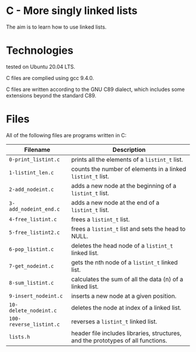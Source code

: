 # C - More singly linked lists

The aim is to learn how to use linked lists.

# Technologies

tested on Ubuntu 20.04 LTS.

C files are complied using gcc 9.4.0.

C files are written according to the GNU C89 dialect, which includes some extensions beyond the standard C89.

# Files

All of the following files are programs written in C:

| Filename                   | Description
| -------------------------- | -------------------------------------------------------------------------------------------------- 
| `0-print_listint.c`        | prints all the elements of a `listint_t` list.
| `1-listint_len.c`          | counts the number of elements in a linked `listint_t` list.
| `2-add_nodeint.c`          | adds a new node at the beginning of a `listint_t` list.
| `3-add_nodeint_end.c`      | adds a new node at the end of a `listint_t` list.
| `4-free_listint.c`         | frees a `listint_t` list.
| `5-free_listint2.c`        | frees a `listint_t` list and sets the head to NULL.
| `6-pop_listint.c`          | deletes the head node of a `listint_t` linked list.
| `7-get_nodeint.c`          | gets the nth node of a `listint_t` linked list.
| `8-sum_listint.c`          | calculates the sum of all the data (n) of a linked list.
| `9-insert_nodeint.c`       | inserts a new node at a given position.
| `10-delete_nodeint.c`      | deletes the node at index of a linked list.
| `100-reverse_listint.c`    | reverses a `listint_t` linked list.
| `lists.h`	             | header file includes libraries, structures, and the prototypes of all functions.
